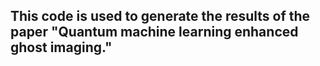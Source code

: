 ## This code is used to generate the results of the paper "Quantum machine learning enhanced ghost imaging."
